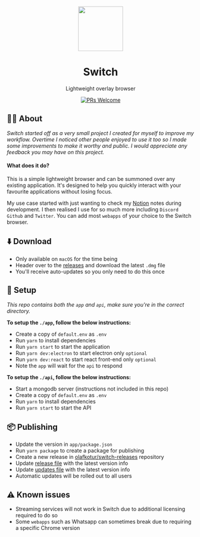 <p align="center">
  <a href="https://switchapp.dev.com">
    <img width="120px" style="margin-top: 30px" src="https://switchapp.dev/static/media/switch-icon.d468bbb2.png">
  </a>
</p>

<h1 align="center">Switch</h1>

<div align="center">

Lightweight overlay browser

[![PRs Welcome](https://img.shields.io/badge/PRs-welcome-brightgreen.svg?style=flat-square)](http://makeapullrequest.com)

</div>

## 👋🏽 About
*Switch started off as a very small project I created for myself to improve my workflow. Overtime I noticed other people enjoyed to use it too so I made some improvements to make it worthy and public. I would appreciate any feedback you may have on this project.*

#### What does it do?
This is a simple lightweight browser and can be summoned over any existing application. It's designed to help you quickly interact with your favourite applications without losing focus.

My use case started with just wanting to check my [Notion](https://notion.so) notes during development. I then realised I use for so much more including `Discord` `Github` and `Twitter`. You can add most `webapps` of your choice to the Switch browser.

## ⬇️ Download
* Only available on `macOS` for the time being
* Header over to the [releases](https://github.com/olafkotur/switch/releases) and download the latest `.dmg` file
* You'll receive auto-updates so you only need to do this once

## 🔨  Setup
*This repo contains both the `app` and `api`, make sure you're in the correct directory.*

**To setup the `./app`, follow the below instructions:**
* Create a copy of `default.env` as `.env`
* Run `yarn` to install dependencies
* Run `yarn start` to start the application
* Run `yarn dev:electron` to start electron only `optional`
* Run `yarn dev:react` to start react front-end only `optional`
* Note the `app` will wait for the `api` to respond

**To setup the `./api`, follow the below instructions:**
* Start a mongodb server (instructions not included in this repo)
* Create a copy of `default.env` as `.env`
* Run `yarn` to install dependencies
* Run `yarn start` to start the API

## 📦 Publishing
* Update the version in `app/package.json`
* Run `yarn package` to create a package for publishing
* Create a new release in [olafkotur/switch-releases](https://github.com/olafkotur/switch-releases/releases) repository
* Update [release file](https://github.com/olafkotur/switch-releases/blob/master/release.json) with the latest version info
* Update [updates file](https://github.com/olafkotur/switch-releases/blob/master/updates.json) with the latest version info
* Automatic updates will be rolled out to all users

## ⚠️ Known issues
* Streaming services will not work in Switch due to additional licensing required to do so
* Some `webapps` such as Whatsapp can sometimes break due to requiring a specific Chrome version